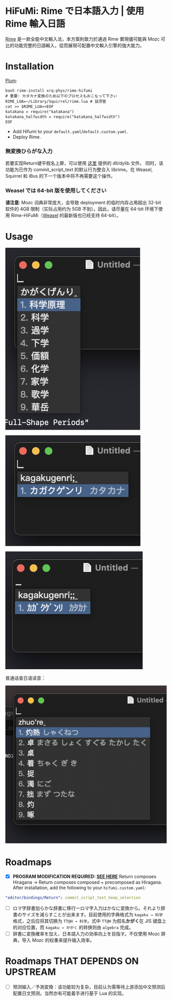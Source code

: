 # HiFuMi: Rime で日本語入力 | 使用 Rime 輸入日語

[Rime](rime.im) 是一款全能中文輸入法，本方案則致力於通過 Rime 實現儘可能與 Mozc 可比的功能完整的日語輸入，從而展現可配置中文輸入引擎的強大能力。

# Installation

[Plum](https://github.com/rime/plum):
```
bash rime-install xrq-phys/rime-hifumi
# 重要: カタカナ変換のため以下のプロセスもおこなって下さい
RIME_LUA=~/Library/Squirrel/rime.lua # 鼠须管
cat >> $RIME_LUA<<EOF
katakana = require("katakana")
katakana_halfwidth = require("katakana_halfwidth")
EOF
```
- Add Hifumi to your `default.yaml`/`default.custom.yaml`.
- Deploy Rime.

### 無変換ひらがな入力

若要实现Return键平假名上屏，可以使用 [这里](https://github.com/xrq-phys/librime/releases/tag/R6Jun14) 提供的 dll/dylib 文件。
同时，该功能为已作为 commit_script_text 的默认行为整合入 librime。在 Weasel, Squirrel 和 iBus 的下一个版本中将不再需要这个操作。

### Weasel では 64-bit 版を使用してください

**请注意**: Mozc 词典非常庞大，会导致 deployment 的临时内存占用超出 32-bit 软件的 4GB 限制（实际占用约为 5GB 不到）。因此，请尽量在 64-bit 环境下使用 Rime-HiFuMi（[Weasel](https://github.com/rime/weasel/releases) 的最新版也已经支持 64-bit）。

# Usage

![](docs/compose.png)

![](docs/katakana.png)

![](docs/katakana_halfwidth.png)

普通话查日语读音：

![](docs/mandarin_lookup.png)

# Roadmaps

- [x] **PROGRAM MODIFICATION REQUIRED: [SEE HERE](https://github.com/xrq-phys/librime/releases/tag/R5Feb12)** Return composes Hiragana → Return composes composed + precomposed as Hiragana. After installation, add the following to your `hifumi.custom.yaml`:
```yaml
"editor/bindings/Return": commit_script_text_keep_selection
```
- [ ] ロマ字辞書加らかな辞書に移行ーロマ字入力はかなに変換から。それより辞書のサイズを減らすことが出来ます。目前使用的字典格式为 `kagaku → 科学` 格式，之后应将其切换为 `TT@H → 科学`。式中 `TT@H` 为假名**かがく**在 JIS 键盘上的对应位置，而 `kagaku → かがく` 的转换则由 `algebra` 完成。
- [ ] 辞書に変換確率を加え、日本語入力の効率向上を目指す。不仅使用 Mozc 辞典，导入 Mozc 的权重来提升输入效率。

# Roadmaps THAT DEPENDS ON UPSTREAM

- [ ] 预测输入／予測変換：该功能较为复杂，目前认为需等待上游添加中文预测后配置日文预测。当然亦有可能着手进行基于 Lua 的实现。


